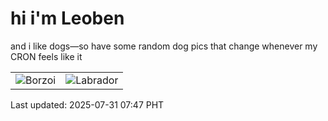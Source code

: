 # hi i'm Leoben

and i like dogs—so have some random dog pics that change whenever my CRON feels like it

|  |  |
|--------|----------|
| ![Borzoi](https://random-dog-vercel.vercel.app/api/random-borzoi?v=1753919241) | ![Labrador](https://random-dog-vercel.vercel.app/api/random-labrador?v=1753919241) |

Last updated: 2025-07-31 07:47 PHT

